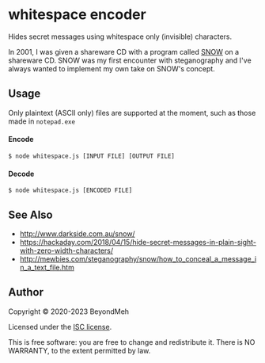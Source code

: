 # whitespace encoder

Hides secret messages using whitespace only (invisible) characters.

In 2001, I was given a shareware CD with a program called [SNOW](http://www.darkside.com.au/snow/) on a shareware CD. SNOW was my first encounter with steganography and I've always wanted to implement my own take on SNOW's concept.

## Usage

Only plaintext (ASCII only) files are supported at the moment, such as those made in `notepad.exe`

#### Encode

```console
$ node whitespace.js [INPUT FILE] [OUTPUT FILE]
```

#### Decode

```console
$ node whitespace.js [ENCODED FILE]
```

## See Also

  * http://www.darkside.com.au/snow/
  * https://hackaday.com/2018/04/15/hide-secret-messages-in-plain-sight-with-zero-width-characters/
  * http://mewbies.com/steganography/snow/how_to_conceal_a_message_in_a_text_file.htm

## Author
Copyright © 2020-2023 BeyondMeh

Licensed under the [ISC license](LICENSE).

This is free software: you are free to change and redistribute it. There is NO WARRANTY, to the extent permitted by law.
